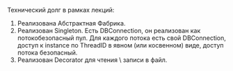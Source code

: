 Технический долг в рамках лекций:
1)  Реализована Абстрактная Фабрика.
2)  Реализован Singleton. Есть DBConnection, он реализован как потокобезопасный пул. Для каждого потока есть свой DBConnection, доступ к instance по ThreadID в явном (или косвенном) виде, доступ потока безопасный.
3)  Реализован Decorator для чтения \ записи в файл.
